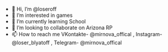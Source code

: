 - 👋 Hi, I’m @loseroff
- 👀 I’m interested in games
- 🌱 I’m currently learning School
- 💞️ I’m looking to collaborate on Arizona RP
- 📫 How to reach me VKontakte- @mirnova_offical , Instagram- @loser_blyatoff , Telegram- @mirnova_offical

<!---
loseroff/loseroff is a ✨ special ✨ repository because its `README.md` (this file) appears on your GitHub profile.
You can click the Preview link to take a look at your changes.
--->
